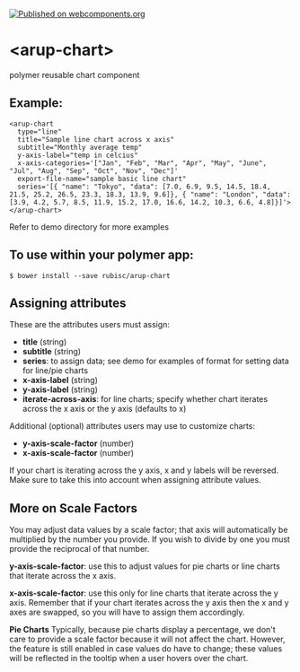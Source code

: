 [![Published on webcomponents.org](https://img.shields.io/badge/webcomponents.org-published-blue.svg)](https://www.webcomponents.org/element/rubisc/arup-chart)
# \<arup-chart\>

polymer reusable chart component

## Example:
```
<arup-chart
  type="line"
  title="Sample line chart across x axis"
  subtitle="Monthly average temp"
  y-axis-label="temp in celcius"
  x-axis-categories='["Jan", "Feb", "Mar", "Apr", "May", "June", "Jul", "Aug", "Sep", "Oct", "Nov", "Dec"]'
  export-file-name="sample basic line chart"
  series='[{ "name": "Tokyo", "data": [7.0, 6.9, 9.5, 14.5, 18.4, 21.5, 25.2, 26.5, 23.3, 18.3, 13.9, 9.6]}, { "name": "London", "data": [3.9, 4.2, 5.7, 8.5, 11.9, 15.2, 17.0, 16.6, 14.2, 10.3, 6.6, 4.8]}]'>
</arup-chart>
```
Refer to demo directory for more examples

## To use within your polymer app:

```
$ bower install --save rubisc/arup-chart
```

## Assigning attributes

These are the attributes users must assign:
* __title__ (string)
* __subtitle__ (string)
* __series__: to assign data; see demo for examples of format for setting data for line/pie charts
* __x-axis-label__ (string)
* __y-axis-label__ (string)
* __iterate-across-axis__: for line charts; specify whether chart iterates across the x axis or the y axis (defaults to x)

Additional (optional) attributes users may use to customize charts:
* __y-axis-scale-factor__ (number)
* __x-axis-scale-factor__ (number)

If your chart is iterating across the y axis, x and y labels will be reversed. Make sure to take this into account when assigning attribute values.

## More on Scale Factors

You may adjust data values by a scale factor; that axis will automatically be multiplied by the number you provide.
If you wish to divide by one you must provide the reciprocal of that number.

__y-axis-scale-factor__: use this to adjust values for pie charts or line charts that iterate across the x axis.  

__x-axis-scale-factor__: use this only for line charts that iterate across the y axis. Remember that if your chart iterates across the y axis then the x and y axes are swapped, so you will have to assign them accordingly.

__Pie Charts__
Typically, because pie charts display a percentage, we don't care to provide a scale factor because it will not affect the chart.
However, the feature is still enabled in case values do have to change; these values will be reflected in the tooltip when a user hovers over the chart.
